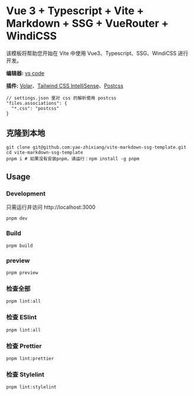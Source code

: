# Vue 3 + Typescript + Vite + Markdown + SSG + VueRouter + WindiCSS

该模板将帮助您开始在 Vite 中使用 Vue3、Typescript、SSG、WindiCSS 进行开发。

**编辑器:** [vs code](https://code.visualstudio.com/)

**插件:** [Volar](https://marketplace.visualstudio.com/items?itemName=johnsoncodehk.volar)、[Tailwind CSS IntelliSense](https://marketplace.visualstudio.com/items?itemName=bradlc.vscode-tailwindcss)、[Postcss](https://marketplace.visualstudio.com/items?itemName=csstools.postcss)

```jsonc
// settings.json 里对 css 的解析使用 postcss
"files.associations": {
  "*.css": "postcss"
}
```

## 克隆到本地

```shell
git clone git@github.com:yao-zhixiang/vite-markdown-ssg-template.git
cd vite-markdown-ssg-template
pnpm i # 如果没有安装pnpm，请运行：npm install -g pnpm
```

## Usage

### Development

只需运行并访问 http://localhost:3000

```shell
pnpm dev
```

### Build

```shell
pnpm build
```

### preview

```shell
pnpm preview
```

### 检查全部

```shell
pnpm lint:all
```

### 检查 ESlint

```shell
pnpm lint:all
```

### 检查 Prettier

```shell
pnpm lint:prettier
```

### 检查 Stylelint

```shell
pnpm lint:stylelint
```
